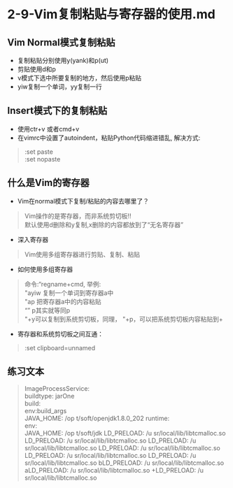 # 2-9-Vim复制粘贴与寄存器的使用.md

## Vim Normal模式复制粘贴
- 复制粘贴分别使用y(yank)和p(ut)
- 剪贴使用d和p
- v模式下选中所要复制的地方，然后使用p粘贴
- yiw复制一个单词，yy复制一行  

## Insert模式下的复制粘贴
- 使用ctr+v 或者cmd+v
- 在vimrc中设置了autoindent，粘贴Python代码缩进错乱, 解决方式:
> :set paste  
:set nopaste

## 什么是Vim的寄存器
- Vim在normal模式下复制/粘贴的内容去哪里了？ 
> Vim操作的是寄存器，而非系统剪切板!!  
默认使用d删除和y复制,x删除的内容都放到了“无名寄存器”  

- 深入寄存器
> Vim使用多组寄存器进行剪贴、复制、粘贴


- 如何使用多组寄存器
> 命令:“regname+cmd, 举例:  
"ayiw 复制一个单词到寄存器a中  
"ap 把寄存器a中的内容粘贴  
“” p其实就等同p  
"+y可以复制到系统剪切板，同理， "+p，可以把系统剪切板内容粘贴到+

- 寄存器和系统剪切板之间互通：
> :set clipboard=unnamed



## 练习文本
> ImageProcessService:  
  buildtype: jarOne   
  build:              
    env:build_args    
      JAVA_HOME: /op  t/soft/openjdk1.8.0_202
  runtime:            
    env:              
      JAVA_HOME: /op  t/soft/jdk
      LD_PRELOAD: /u  sr/local/lib/libtcmalloc.so
      LD_PRELOAD: /u  sr/local/lib/libtcmalloc.so
      LD_PRELOAD: /u  sr/local/lib/libtcmalloc.so
      LD_PRELOAD: /u  sr/local/lib/libtcmalloc.so
      LD_PRELOAD: /u  sr/local/lib/libtcmalloc.so
      LD_PRELOAD: /u  sr/local/lib/libtcmalloc.so
      bLD_PRELOAD: /u  sr/local/lib/libtcmalloc.so
      aLD_PRELOAD: /u  sr/local/lib/libtcmalloc.so
      +LD_PRELOAD: /u  sr/local/lib/libtcmalloc.so
                      
